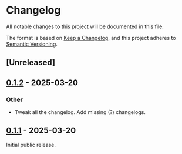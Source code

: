 # Changelog

All notable changes to this project will be documented in this file.

The format is based on [Keep a Changelog](https://keepachangelog.com/en/1.0.0/),
and this project adheres to [Semantic Versioning](https://semver.org/spec/v2.0.0.html).

## [Unreleased]

## [0.1.2](https://github.com/Paligo/xee/compare/xee-xpath-lexer-v0.1.1...xee-xpath-lexer-v0.1.2) - 2025-03-20

### Other

- Tweak all the changelog. Add missing (?) changelogs.

## [0.1.1](https://github.com/Paligo/xee/releases/tag/xee-xpath-lexer-v0.1.1) - 2025-03-20

Initial public release.